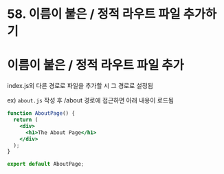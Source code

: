 # 58. 이름이 붙은 / 정적 라우트 파일 추가하기

# 이름이 붙은 / 정적 라우트 파일 추가

index.js외 다른 경로로 파일을 추가할 시 그 경로로 설정됨

ex) `about.js` 작성 후 /about 경로에 접근하면 아래 내용이 로드됨

```jsx
function AboutPage() {
  return (
    <div>
      <h1>The About Page</h1>
    </div>
  );
}

export default AboutPage;
```